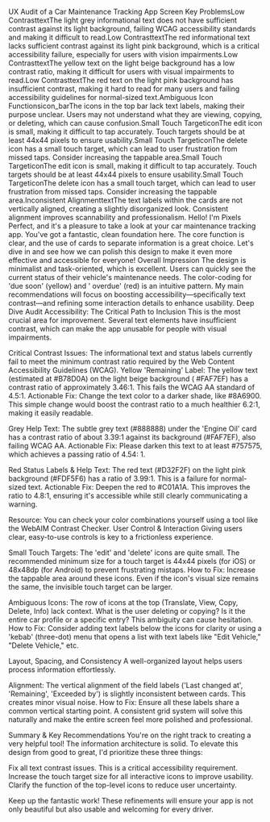 UX Audit of a Car Maintenance Tracking App Screen Key ProblemsLow ContrasttextThe light grey
informational text does not have sufficient contrast against its light background, failing WCAG
accessibility standards and making it difficult to read.Low ContrasttextThe red informational text
lacks sufficient contrast against its light pink background, which is a critical accessibility
failure, especially for users with vision impairments.Low ContrasttextThe yellow text on the light
beige background has a low contrast ratio, making it difficult for users with visual impairments to
read.Low ContrasttextThe red text on the light pink background has insufficient contrast, making it
hard to read for many users and failing accessibility guidelines for normal-sized text.Ambiguous
Icon Functionsicon_barThe icons in the top bar lack text labels, making their purpose unclear. Users
may not understand what they are viewing, copying, or deleting, which can cause confusion.Small
Touch TargeticonThe edit icon is small, making it difficult to tap accurately. Touch targets should
be at least 44x44 pixels to ensure usability.Small Touch TargeticonThe delete icon has a small touch
target, which can lead to user frustration from missed taps. Consider increasing the tappable
area.Small Touch TargeticonThe edit icon is small, making it difficult to tap accurately. Touch
targets should be at least 44x44 pixels to ensure usability.Small Touch TargeticonThe delete icon
has a small touch target, which can lead to user frustration from missed taps. Consider increasing
the tappable area.Inconsistent AlignmenttextThe text labels within the cards are not vertically
aligned, creating a slightly disorganized look. Consistent alignment improves scannability and
professionalism. Hello! I'm Pixels Perfect, and it's a pleasure to take a look at your car
maintenance tracking app. You've got a fantastic, clean foundation here. The core function is clear,
and the use of cards to separate information is a great choice. Let's dive in and see how we can
polish this design to make it even more effective and accessible for everyone!
Overall Impression
The design is minimalist and task-oriented, which is excellent. Users can quickly see the current
status of their vehicle's maintenance needs. The color-coding for 'due soon' (yellow) and '
overdue' (red) is an intuitive pattern. My main recommendations will focus on boosting
accessibility—specifically text contrast—and refining some interaction details to enhance usability.
Deep Dive Audit
Accessibility: The Critical Path to Inclusion
This is the most crucial area for improvement. Several text elements have insufficient contrast,
which can make the app unusable for people with visual impairments.

Critical Contrast Issues: The informational text and status labels currently fail to meet the
minimum contrast ratio required by the Web Content Accessibility Guidelines (WCAG).
Yellow 'Remaining' Label: The yellow text (estimated at #B78D0A) on the light beige background (
#FAF7EF) has a contrast ratio of approximately 3.46:1. This fails the WCAG AA standard of 4.5:1.
Actionable Fix: Change the text color to a darker shade, like #8A6900. This simple change would
boost the contrast ratio to a much healthier 6.2:1, making it easily readable.

Grey Help Text: The subtle grey text (#888888) under the 'Engine Oil' card has a contrast ratio of
about 3.39:1 against its background (#FAF7EF), also failing WCAG AA.
Actionable Fix: Please darken this text to at least #757575, which achieves a passing ratio of 4.54:
1.

Red Status Labels & Help Text: The red text (#D32F2F) on the light pink background (#FDF5F6) has a
ratio of 3.99:1. This is a failure for normal-sized text.
Actionable Fix: Deepen the red to #C01A1A. This improves the ratio to 4.8:1, ensuring it's
accessible while still clearly communicating a warning.

Resource: You can check your color combinations yourself using a tool like the WebAIM Contrast
Checker.
User Control & Interaction
Giving users clear, easy-to-use controls is key to a frictionless experience.

Small Touch Targets: The 'edit' and 'delete' icons are quite small. The recommended minimum size for
a touch target is 44x44 pixels (for iOS) or 48x48dp (for Android) to prevent frustrating mistaps.
How to Fix: Increase the tappable area around these icons. Even if the icon's visual size remains
the same, the invisible touch target can be larger.

Ambiguous Icons: The row of icons at the top (Translate, View, Copy, Delete, Info) lack context.
What is the user deleting or copying? Is it the entire car profile or a specific entry? This
ambiguity can cause hesitation.
How to Fix: Consider adding text labels below the icons for clarity or using a 'kebab' (three-dot)
menu that opens a list with text labels like "Edit Vehicle," "Delete Vehicle," etc.

Layout, Spacing, and Consistency
A well-organized layout helps users process information effortlessly.

Alignment: The vertical alignment of the field labels ('Last changed at', 'Remaining', 'Exceeded
by') is slightly inconsistent between cards. This creates minor visual noise.
How to Fix: Ensure all these labels share a common vertical starting point. A consistent grid system
will solve this naturally and make the entire screen feel more polished and professional.

Summary & Key Recommendations
You're on the right track to creating a very helpful tool! The information architecture is solid. To
elevate this design from good to great, I'd prioritize these three things:

Fix all text contrast issues. This is a critical accessibility requirement.
Increase the touch target size for all interactive icons to improve usability.
Clarify the function of the top-level icons to reduce user uncertainty.

Keep up the fantastic work! These refinements will ensure your app is not only beautiful but also
usable and welcoming for every driver.